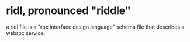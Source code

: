 ridl, pronounced "riddle"
=========================

a ridl file is a "rpc interface design language" schema file that
describes a webrpc service. 
